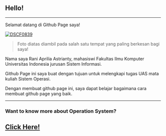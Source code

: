 ## Hello!
---
Selamat datang di Github Page saya!


<a href="https://ibb.co/B3ggmBd"><img src="https://i.ibb.co/F3BB9zN/DSCF0839.jpg" alt="DSCF0839" border="0"></a>

> Foto diatas diambil pada salah satu tempat yang paling berkesan bagi saya!



Nama saya Rani Aprilia Astrianty, mahasiswi Fakultas Ilmu Komputer Universitas Indonesia jurusan Sistem Informasi.

Github Page ini saya buat dengan tujuan untuk melengkapi tugas UAS mata kuliah Sistem Operasi.

Dengan membuat github page ini, saya dapat belajar bagaimana cara membuat github page yang baik.



---

### Want to know more about Operation System? 
[Click Here!](https://raniapriliaa.github.io/os201/URLs/)
---


